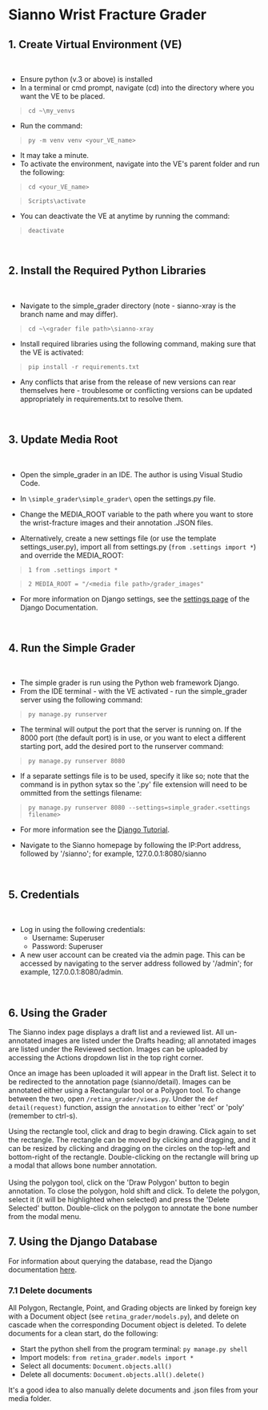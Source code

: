 # Sianno Wrist Fracture Grader


## 1. Create Virtual Environment (VE)
<br>

* Ensure python (v.3 or above) is installed
* In a terminal or cmd prompt, navigate (cd) into the directory where you want the VE to be placed.  

> `cd ~\my_venvs`

* Run the command:

> `py -m venv venv <your_VE_name>`

* It may take a minute.
* To activate the environment, navigate into the VE's parent folder and run the following:

> `cd <your_VE_name>`

> `Scripts\activate`

* You can deactivate the VE at anytime by running the command:

> `deactivate` 

<br>

## 2. Install the Required Python Libraries

<br>

*   Navigate to the simple_grader directory (note - sianno-xray is the branch name and may differ).  

>`cd ~\<grader file path>\sianno-xray`  

*   Install required libraries using the following command, making sure that the VE is activated:
> `pip install -r requirements.txt`
* Any conflicts that arise from the release of new versions can rear themselves here - troublesome or conflicting versions can be updated appropriately in requirements.txt to resolve them.

<br>

## 3. Update Media Root

<br>

* Open the simple_grader in an IDE. The author is using Visual Studio Code.
* In `\simple_grader\simple_grader\` open the settings.py file.
* Change the MEDIA_ROOT variable to the path where you want to store the wrist-fracture images and their annotation .JSON files.

* Alternatively, create a new settings file (or use the template settings_user.py), import all from settings.py (`from .settings import *`) and override the MEDIA_ROOT:

>`1 from .settings import *`

>`2 MEDIA_ROOT = "/<media file path>/grader_images"` 

* For more information on Django settings, see the [settings page](https://docs.djangoproject.com/en/4.0/topics/settings/ "Django Tutorial") of the Django Documentation.

<br>

## 4. Run the Simple Grader

<br>

* The simple grader is run using the Python web framework Django.
* From the IDE terminal - with the VE activated - run the simple_grader server using the following command:
>`py manage.py runserver`
* The terminal will output the port that the server is running on.  If the 8000 port (the default port) is in use, or you want to elect a different starting port, add the desired port to the runserver command:

>`py manage.py runserver 8080`

* If a separate settings file is to be used, specify it like so; note that the command is in python sytax so the '.py' file extension will need to be ommitted from the settings filename:
 > `py manage.py runserver 8080 --settings=simple_grader.<settings filename>` 
* For more information see the [Django Tutorial](https://docs.djangoproject.com/en/4.0/topics/settings/ "Django Tutorial").

* Navigate to the Sianno homepage by following the IP:Port address, followed by '/sianno'; for example, 127.0.0.1:8080/sianno

<br>

## 5. Credentials

<br>

* Log in using the following credentials:
    *   Username: Superuser
    *   Password: Superuser    
* A new user account can be created via the admin page.  This can be accessed by navigating to the server address followed by '/admin'; for example, 127.0.0.1:8080/admin.

<br>

## 6. Using the Grader

The Sianno index page displays a draft list and a reviewed list.  All un-annotated images are listed under the Drafts heading; all annotated images are listed under the Reviewed section.  Images can be uploaded by accessing the Actions dropdown list in the top right corner.
<br>

Once an image has been uploaded it will appear in the Draft list.  Select it to be redirected to the annotation page (sianno/detail). Images can be annotated either using a Rectangular tool or a Polygon tool.  To change between the two, open `/retina_grader/views.py`.  Under the `def detail(request)` function, assign the `annotation` to either 'rect' or 'poly' (remember to ctrl-s).
<br>

Using the rectangle tool, click and drag to begin drawing.  Click again to set the rectangle.  The rectangle can be moved by clicking and dragging, and it can be resized by clicking and dragging on the circles on the top-left and bottom-right of the rectangle. Double-clicking on the rectangle will bring up a modal that allows bone number annotation.  
<br>
Using the polygon tool, click on the 'Draw Polygon' button to begin annotation. To close the polygon, hold shift and click.  To delete the polygon, select it (it will be highlighted when selected) and press the 'Delete Selected' button.  Double-click on the polygon to annotate the bone number from the modal menu.  


## 7. Using the Django Database

For information about querying the database, read the Django documentation [here](https://docs.djangoproject.com/en/4.0/topics/db/queries/ "Making Queries").


### 7.1 Delete documents 
All Polygon, Rectangle, Point, and Grading objects are linked by foreign key with a Document object (see `retina_grader/models.py`), and delete on cascade when the corresponding Document object is deleted.  To delete documents for a clean start, do the following:

* Start the python shell from the program terminal:  `py manage.py shell`
* Import models:   `from retina_grader.models import *`
* Select all documents: `Document.objects.all()`
* Delete all documents: `Document.objects.all().delete()`

It's a good idea to also manually delete documents and .json files from your media folder.

 

